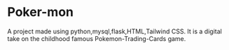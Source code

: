 # Poker-mon
A project made using python,mysql,flask,HTML,Tailwind CSS.
It is a digital take on the childhood famous Pokemon-Trading-Cards game.
